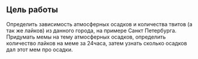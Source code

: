 ## Цель работы

Определить зависимость атмосферных осадков и количества твитов (а так же лайков) из данного города, на примере Санкт Петербурга. Придумать мемы на тему атмосферных осадков, определить количество лайков на меме за 24часа, затем узнать сколько осадков дал этот мем про осадки.
